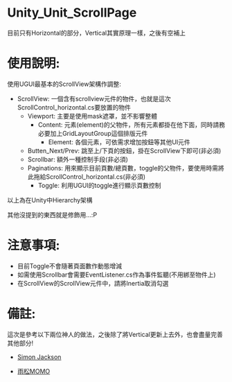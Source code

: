 
# Unity_Unit_ScrollPage

目前只有Horizontal的部分，Vertical其實原理一樣，之後有空補上

# 使用說明:

使用UGUI最基本的ScrollView架構作調整:

  - ScrollView: 一個含有scrollview元件的物件，也就是這次ScrollControl_horizontal.cs要放置的物件
      - Viewport: 主要是使用mask遮罩，並不影響整體
          - Content: 元素(element)的父物件，所有元素都掛在他下面，同時請務必要加上GridLayoutGroup這個排版元件
              - Element: 各個元素，可依需求增加按鈕等其他UI元件
      - Butten_Next/Prev: 跳至上/下頁的按鈕，掛在ScrollView下即可(非必須)
      - Scrollbar: 額外一種控制手段(非必須)
      - Paginations: 用來顯示目前頁數/總頁數，toggle的父物件，要使用時需將此拖給ScrollControl_horizontal.cs(非必須)
          - Toggle: 利用UGUI的toggle進行顯示頁數控制
      
以上為在Unity中Hierarchy架構

其他沒提到的東西就是修飾用...:P


# 注意事項:

  - 目前Toggle不會隨著頁面數作動態增減
  - 如需使用Scrollbar會需要EventListener.cs作為事件監聽(不用綁至物件上)
  - 在ScrollView的ScrollView元件中，請將Inertia取消勾選
  
# 備註:
  這次是參考以下兩位神人的做法，之後除了將Vertical更新上去外，也會盡量完善其他部分!

  - [Simon Jackson]

  - [雨松MOMO]

[Simon Jackson]: <https://bitbucket.org/ddreaper/unity-ui-extensions/overview>
[雨松MOMO]: <http://www.xuanyusong.com/archives/3325>
